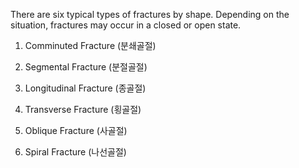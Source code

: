 There are six typical types of fractures by shape.
Depending on the situation, fractures may occur in a closed or open state.

1. Comminuted Fracture (분쇄골절)

2. Segmental Fracture (분절골절)

3. Longitudinal Fracture (종골절)

4. Transverse Fracture (횡골절)

5. Oblique Fracture (사골절)

6. Spiral Fracture (나선골절)
